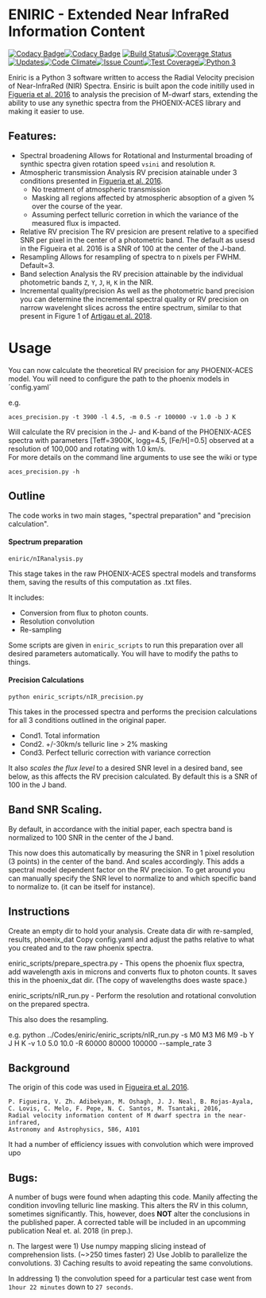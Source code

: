 # ENIRIC - Extended Near InfraRed Information Content

[![Codacy Badge](https://api.codacy.com/project/badge/Grade/24d3d525a79d4ae493de8c527540edef)](https://www.codacy.com/app/jason-neal/eniric?utm_source=github.com&utm_medium=referral&utm_content=jason-neal/eniric&utm_campaign=badger)[![Codacy Badge](https://api.codacy.com/project/badge/Coverage/24d3d525a79d4ae493de8c527540edef)](https://www.codacy.com/app/jason-neal/eniric?utm_source=github.com&amp;utm_medium=referral&amp;utm_content=jason-neal/eniric&amp;utm_campaign=Badge_Coverage)
[![Build Status](https://travis-ci.org/jason-neal/eniric.svg?branch=master)](https://travis-ci.org/jason-neal/eniric)[![Coverage Status](https://coveralls.io/repos/github/jason-neal/eniric/badge.svg?branch=master)](https://coveralls.io/github/jason-neal/eniric?branch=master)[![Updates](https://pyup.io/repos/github/jason-neal/eniric/shield.svg)](https://pyup.io/repos/github/jason-neal/eniric/)[![Code Climate](https://codeclimate.com/github/jason-neal/eniric/badges/gpa.svg)](https://codeclimate.com/github/jason-neal/eniric)[![Issue Count](https://codeclimate.com/github/jason-neal/eniric/badges/issue_count.svg)](https://codeclimate.com/github/jason-neal/eniric)[![Test Coverage](https://codeclimate.com/github/jason-neal/eniric/badges/coverage.svg)](https://codeclimate.com/github/jason-neal/eniric/coverage)[![Python 3](https://pyup.io/repos/github/jason-neal/eniric/python-3-shield.svg)](https://pyup.io/repos/github/jason-neal/eniric/)

Eniric is a Python 3 software written to access the Radial Velocity precision of Near-InfraRed (NIR) Spectra. 
Ensiric is built apon the code initilly used in [Figueria et al. 2016]() to analysis the precision of M-dwarf stars, extending the ability to use any synethic spectra from the PHOENIX-ACES library and making it easier to use.

## Features:
- Spectral broadening
   Allows for Rotational and Insturmental broading of synthic spectra given rotation speed `vsini` and resolution `R`.
- Atmospheric transmission
 Analysis RV precision atainable under 3 conditions presented in [Figueria et al. 2016]().
    - No treatment of atmospheric transmission
    - Masking all regions affected by atmospheric absoption of a given % over the course of the year.
    - Assuming perfect telluric corretion in which the variance of the measured flux is impacted.
- Relative RV precision 
   The RV presicion are present relative to a specified SNR per pixel in the center of a photometric band. The default as usesd in the Figueira et al. 2016 is a SNR of 100 at the center of the J-band.
- Resampling
   Allows for resampling of spectra to n pixels per FWHM. Default=3.
- Band selection
  Analysis the RV precision attainable by the individual photometric bands `Z`, `Y`, `J`, `H`, `K` in the NIR.   
- Incremental quality/precision
    As well as the photometric band precision you can determine the incremental spectral quality or RV precision on narrow wavelenght slices across the entire spectrum, similar to that present in Figure 1 of [Artigau et al. 2018](http://adsabs.harvard.edu/abs/2018AJ....155..198A).

# Usage
You can now calculate the theoretical RV precision for any PHOENIX-ACES model.
You will need to configure the path to the phoenix models in ´config.yaml´

e.g.

    aces_precision.py -t 3900 -l 4.5, -m 0.5 -r 100000 -v 1.0 -b J K
    
Will calculate the RV precision in the J- and K-band of the PHOENIX-ACES spectra with parameters \[Teff=3900K, logg=4.5, \[Fe/H\]=0.5\] observed at a resolution of 100,000 and rotating with 1.0 km/s.  
For more details on the command line arguments to use see the wiki or type

    aces_precision.py -h 
   

## Outline

The code works in two main stages, "spectral preparation" and "precision calculation".

#### Spectrum preparation

`eniric/nIRanalysis.py`

This stage takes in the raw PHOENIX-ACES spectral models and transforms them, saving the results of this computation as .txt files.

It includes:
- Conversion from flux to photon counts.
- Resolution convolution
- Re-sampling

Some scripts are given in `eniric_scripts` to run this preparation over all desired parameters automatically. You will have to modify the paths to things.


#### Precision Calculations

`python eniric_scripts/nIR_precision.py`

This takes in the processed spectra and performs the precision calculations for all 3 conditions outlined in the original paper.
- Cond1. Total information
- Cond2. +/-30km/s telluric line > 2% masking
- Cond3. Perfect telluric correction with variance correction

It also *scales the flux level* to a desired SNR level in a desired band, see below, as this affects the RV precision calculated. By default this is a SNR of 100 in the J band.


## Band SNR Scaling.
By default, in accordance with the initial paper, each spectra band is normalized to 100 SNR in the center of the J band.

This now does this automatically by measuring the SNR in 1 pixel resolution (3 points) in the center of the band. And scales accordingly. This adds a spectral model dependent factor on the RV precision.
To get around you can manually specify the SNR level to normalize to and which specific band to normalize to. (it can be itself for instance).



## Instructions

Create an empty dir to hold your analysis.
Create data dir with re-sampled, results, phoenix_dat
Copy config.yaml and adjust the paths relative to what you created and to the raw phoenix spectra.

eniric_scripts/prepare_spectra.py - This opens the phoenix flux spectra, add wavelength axis in microns and converts flux to photon counts. It saves this in the phoenix_dat dir. (The copy of wavelengths does waste space.)

eniric_scripts/nIR_run.py  - Perform the resolution and rotational convolution on the prepared spectra.

This also does the resampling.

e.g. python ../Codes/eniric/eniric_scripts/nIR_run.py -s M0 M3 M6 M9 -b Y J H K -v 1.0 5.0 10.0 -R 60000 80000 100000 --sample_rate 3


## Background
The origin of this code was used in [Figueira et al. 2016](https://arxiv.org/abs/1511.07468).

    P. Figueira, V. Zh. Adibekyan, M. Oshagh, J. J. Neal, B. Rojas-Ayala, C. Lovis, C. Melo, F. Pepe, N. C. Santos, M. Tsantaki, 2016,
    Radial velocity information content of M dwarf spectra in the near-infrared,
    Astronomy and Astrophysics, 586, A101

It had a number of efficiency issues with convolution which were improved upo

## Bugs:
A number of bugs were found when adapting this code. Manily affecting the condition invovling telluric line masking. This alters the RV in this column, sometimes significantly. This, however, does **NOT** alter the conclusions in the published paper. A corrected table will be included in an upcomming publication Neal et. al. 2018 (in prep.).

n. The largest were
    1) Use numpy mapping slicing instead of comprehension lists.  (~>250 times faster)
    2) Use Joblib to parallelize the convolutions.
    3) Caching results to avoid repeating the same convolutions.

In addressing 1) the convolution speed for a particular test case went from `1hour 22 minutes` down to `27 seconds`.
